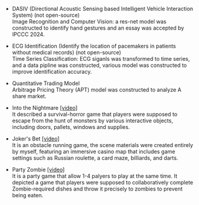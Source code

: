 - DASIV (Directional Acoustic Sensing based Intelligent Vehicle Interaction System) (not open-source) \
  Image Recognition and Computer Vision: a res-net model was constructed  to identify hand gestures and an essay was accepted by IPCCC 2024.

- ECG Identification (Identify the location of pacemakers in patients without medical records) (not open-source)\
  Time Series Classification: ECG siganls was transformed to time series, and a data pipline was constructed, various model was constructed to improve identification accuracy. 

- Quantitative Trading Model\
  Arbitrage Pricing Theory (APT) model was constructed to analyze A share market.

- Into the Nightmare [[video]](https://youtu.be/dY8casdkQ4Q)\
  It described a survival-horror game that players were supposed to escape from the hunt of monsters by various interactive objects, including doors, pallets, windows and supplies.

- Joker's Bet [[video]](https://youtu.be/OB1XBbfd2MQ)\
  It is an obstacle running game, the scene materials were created entirely by myself, featuring an immersive casino map that includes game settings such as Russian roulette, a card maze, billiards, and darts.

- Party Zombie [[video]](https://youtu.be/3fLwJRP0bYk)\
  It is a party game that allow 1-4 palyers to play at the same time. It depicted a game that players were supposed to collaboratively complete Zombie-required dishes and throw it precisely to zombies to prevent being eaten.